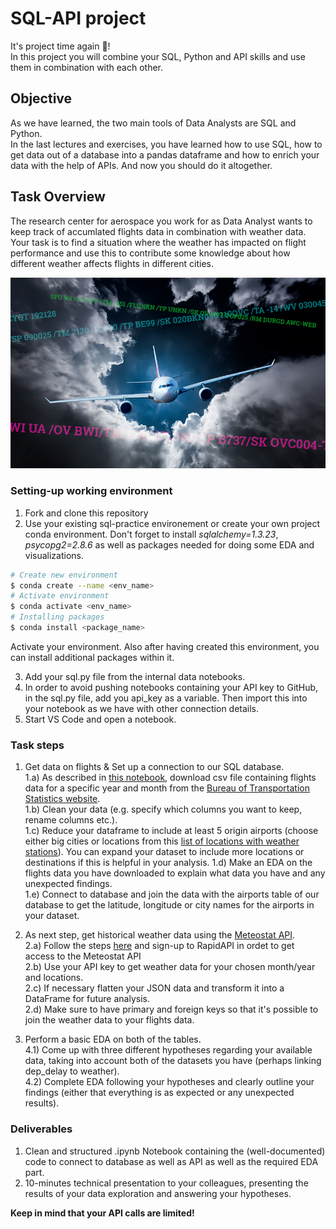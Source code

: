# SQL-API project

It's project time again :tada:!  
In this project you will combine your SQL, Python and API skills and use them in combination with each other.  

## Objective
As we have learned, the two main tools of Data Analysts are SQL and Python.  
In the last lectures and exercises, you have learned how to use SQL, how to get data out of a database into a pandas dataframe and how to enrich your data with the help of APIs.
And now you should do it altogether.


## Task Overview
The research center for aerospace you work for as Data Analyst wants to keep track of accumlated flights data in combination with weather data. Your task is to find a situation where the weather has impacted on flight performance and use this to contribute some knowledge about how different weather affects flights in different cities.

![](images/PIREPs-featured.jpg)  
### Setting-up working environment

1. Fork and clone this repository
2. Use your existing sql-practice environement or create your own project conda environment. Don't forget to install *sqlalchemy=1.3.23*, *psycopg2=2.8.6* as well as packages needed for doing some EDA and visualizations.  

```BASH 
# Create new environment
$ conda create --name <env_name>
# Activate environment 
$ conda activate <env_name>
# Installing packages 
$ conda install <package_name>
```
Activate your environment. 
Also after having created this environment, you can install additional packages within it. 

3. Add your sql.py file from the internal data notebooks.
4. In order to avoid pushing notebooks containing your API key to GitHub, in the sql.py file, add you api_key as a variable. Then import this into your notebook as we have with other connection details.  
5. Start VS Code and open a notebook.  

### Task steps
1. Get data on flights & Set up a connection to our SQL database.  
  1.a) As described in [this notebook](https://github.com/neuefische/da-sql-api-project/blob/main/get_flights_data.ipynb), download csv file containing flights data for a specific year and month from the [Bureau of Transportation Statistics website](https://transtats.bts.gov).    
  1.b) Clean your data (e.g. specify which columns you want to keep, rename columns etc.).  
  1.c) Reduce your dataframe to include at least 5 origin airports (choose either big cities or locations from this [list of locations with weather stations](https://bulk.meteostat.net/v2/stations/lite.json.gz)).  You can expand your dataset to include more locations or destinations if this is helpful in your analysis. 
  1.d) Make an EDA on the flights data you have downloaded to explain what data you have and any unexpected findings.   
  1.e) Connect to database and join the data with the airports table of our database to get the latitude, longitude or city names for the airports in your dataset.    
    
2. As next step, get historical weather data using the [Meteostat API](https://dev.meteostat.net/api/point/daily.html#endpoint).   
  2.a) Follow the steps [here](https://dev.meteostat.net/api/) and sign-up to RapidAPI in ordet to get access to the Meteostat API  
  2.b) Use your API key to get weather data for your chosen month/year and locations.  
  2.c) If necessary flatten your JSON data and transform it into a DataFrame for future analysis.  
  2.d) Make sure to have primary and foreign keys so that it's possible to join the weather data to your flights data.  
  
4. Perform a basic EDA on both of the tables.  
  4.1) Come up with three different hypotheses regarding your available data, taking into account both of the datasets you have (perhaps linking dep_delay to weather).  
 4.2) Complete EDA following your hypotheses and clearly outline your findings (either that everything is as expected or any unexpected results).  

### Deliverables
1. Clean and structured .ipynb Notebook containing the (well-documented) code to connect to database as well as API as well as the required EDA part.
2. 10-minutes technical presentation to your colleagues, presenting the results of your data exploration and answering your hypotheses.


**Keep in mind that your API calls are limited!**
